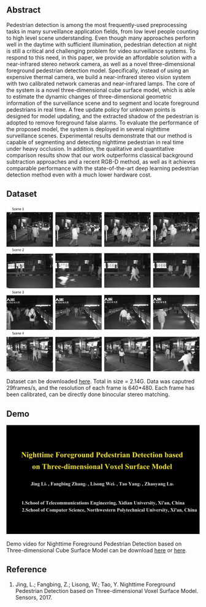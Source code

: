 ## Abstract

Pedestrian detection is among the most frequently-used preprocessing tasks in many surveillance application fields, from low level people counting to high level scene understanding. Even though many approaches perform well in the daytime with sufficient illumination, pedestrian detection at night is still a critical and challenging problem for video surveillance systems. To respond to this need, in this paper, we provide an affordable solution with a near-infrared stereo network camera, as well as a novel three-dimensional foreground pedestrian detection model. Specifically, instead of using an expensive thermal camera, we build a near-infrared stereo vision system with two calibrated network cameras and near-infrared lamps. The core of the system is a novel three-dimensional cube surface model, which is able to estimate the dynamic changes of three-dimensional geometric information of the surveillance scene and to segment and locate foreground pedestrians in real time. A free update policy for unknown points is designed for model updating, and the extracted shadow of the pedestrian is adopted to remove foreground false alarms. To evaluate the performance of the proposed model, the system is deployed in several nighttime surveillance scenes. Experimental results demonstrate that our method is capable of segmenting and detecting nighttime pedestrian in real time under heavy occlusion. In addition, the qualitative and quantitative comparison results show that our work outperforms classical background subtraction approaches and a recent RGB-D method, as well as it achieves comparable performance with the state-of-the-art deep learning pedestrian detection method even with a much lower hardware cost.

## Dataset

![Image](dataset.png)

Dataset can be downloaded [here](https://pan.baidu.com/s/1mhLMIoS). Total in size = 2.14G. Data was caputred 29frames/s, and the resolution of each frame is 640*480. Each frame has been calibrated, can be directly done binocular stereo matching.

## Demo

![Image](Logo2.png)

Demo video for Nighttime Foreground Pedestrian Detection based on Three-dimensional Cube Surface Model can be download [here](https://pan.baidu.com/s/1mhLMIoS) or [here](https://youtu.be/OdH7ffg_egc).

## Reference

1. Jing, L.; Fangbing, Z.; Lisong, W.; Tao, Y. Nighttime Foreground Pedestrian Detection based on Three-dimensional Voxel Surface Model. 
Sensors, 2017.
